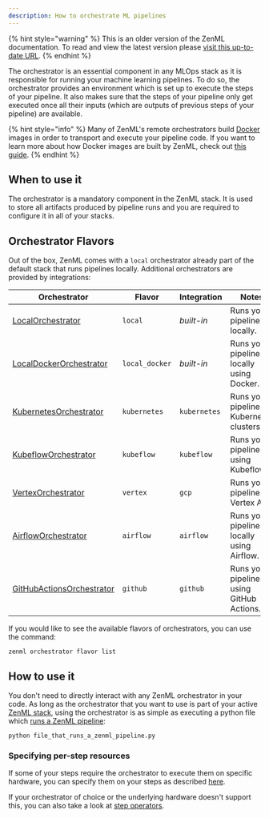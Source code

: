 ```yaml
---
description: How to orchestrate ML pipelines
---
```


{% hint style="warning" %}
This is an older version of the ZenML documentation. To read and view the latest version please [visit this up-to-date URL](https://docs.zenml.io).
{% endhint %}


The orchestrator is an essential component in any MLOps stack as 
it is responsible for running your machine learning pipelines.
To do so, the orchestrator provides an environment which is set up
to execute the steps of your pipeline. It also makes sure that
the steps of your pipeline only get executed once all their inputs
(which are outputs of previous steps of your pipeline) are available.

{% hint style="info" %}
Many of ZenML's remote orchestrators build [Docker](https://www.docker.com/)
images in order to transport and execute your pipeline code. If you want to 
learn more  about how Docker images are built by ZenML, check out
[this guide](../../developer-guide/advanced-usage/docker.md).
{% endhint %}

## When to use it

The orchestrator is a mandatory component in the ZenML stack. It is used
to store all artifacts produced by pipeline runs and you are required to
configure it in all of your stacks.

## Orchestrator Flavors

Out of the box, ZenML comes with a `local` orchestrator already part of the
default stack that runs pipelines locally. Additional orchestrators
are provided by integrations:

| Orchestrator         | Flavor    | Integration    | Notes |
|----------------------------|-----------|----------------|-------------|
| [LocalOrchestrator](./local.md)   | `local`   | _built-in_     | Runs your pipelines locally. |
| [LocalDockerOrchestrator](./local-docker.md)   | `local_docker`   | _built-in_     | Runs your pipelines locally using Docker. |
| [KubernetesOrchestrator](./kubernetes.md) | `kubernetes` | `kubernetes`     | Runs your pipelines in Kubernetes clusters. |
| [KubeflowOrchestrator](./kubeflow.md)       | `kubeflow`       | `kubeflow`    | Runs your pipelines using Kubeflow. |
| [VertexOrchestrator](./gcloud-vertexai.md)     | `vertex`     | `gcp`     | Runs your pipelines in Vertex AI. |
| [AirflowOrchestrator](./airflow.md)    | `airflow`    | `airflow`     | Runs your pipelines locally using Airflow. |
| [GitHubActionsOrchestrator](./github-actions.md)    | `github`    | `github`     | Runs your pipelines using GitHub Actions. |

If you would like to see the available flavors of orchestrators, you can 
use the command:

```shell
zenml orchestrator flavor list
```

## How to use it

You don't need to directly interact with any ZenML orchestrator in your code.
As long as the orchestrator that you want to use is part of your active 
[ZenML stack](../../developer-guide/stacks-profiles-repositories/stack.md),
using the orchestrator is as simple as executing a python file which 
[runs a ZenML pipeline](../../developer-guide/steps-pipelines/steps-and-pipelines.md#instantiate-and-run-your-pipeline):

```shell
python file_that_runs_a_zenml_pipeline.py
```

### Specifying per-step resources

If some of your steps require the orchestrator to execute them on specific hardware, 
you can specify them on your steps as described
[here](../../developer-guide/advanced-usage/specify-step-resources.md).

If your orchestrator of choice or the underlying hardware doesn't support this, you
can also take a look at [step operators](../step-operators/step-operators.md).
